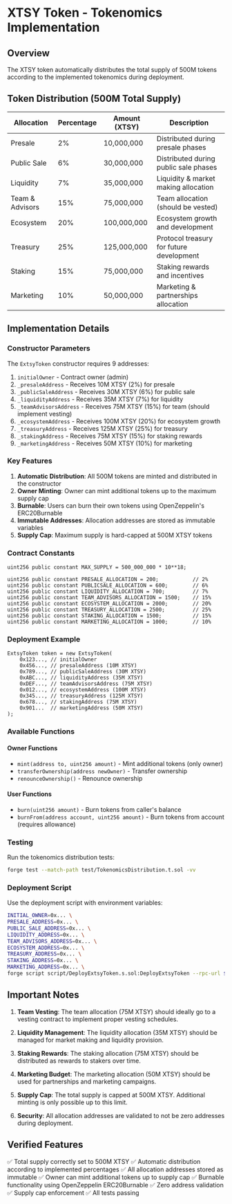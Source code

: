 # XTSY Token - Tokenomics Implementation

## Overview

The XTSY token automatically distributes the total supply of 500M tokens according to the implemented tokenomics during deployment.

## Token Distribution (500M Total Supply)

| Allocation      | Percentage | Amount (XTSY) | Description                              |
| --------------- | ---------- | ------------- | ---------------------------------------- |
| Presale         | 2%         | 10,000,000    | Distributed during presale phases        |
| Public Sale     | 6%         | 30,000,000    | Distributed during public sale phases    |
| Liquidity       | 7%         | 35,000,000    | Liquidity & market making allocation     |
| Team & Advisors | 15%        | 75,000,000    | Team allocation (should be vested)       |
| Ecosystem       | 20%        | 100,000,000   | Ecosystem growth and development         |
| Treasury        | 25%        | 125,000,000   | Protocol treasury for future development |
| Staking         | 15%        | 75,000,000    | Staking rewards and incentives           |
| Marketing       | 10%        | 50,000,000    | Marketing & partnerships allocation      |

## Implementation Details

### Constructor Parameters

The `ExtsyToken` constructor requires 9 addresses:

1. `initialOwner` - Contract owner (admin)
2. `_presaleAddress` - Receives 10M XTSY (2%) for presale
3. `_publicSaleAddress` - Receives 30M XTSY (6%) for public sale
4. `_liquidityAddress` - Receives 35M XTSY (7%) for liquidity
5. `_teamAdvisorsAddress` - Receives 75M XTSY (15%) for team (should implement vesting)
6. `_ecosystemAddress` - Receives 100M XTSY (20%) for ecosystem growth
7. `_treasuryAddress` - Receives 125M XTSY (25%) for treasury
8. `_stakingAddress` - Receives 75M XTSY (15%) for staking rewards
9. `_marketingAddress` - Receives 50M XTSY (10%) for marketing

### Key Features

1. **Automatic Distribution**: All 500M tokens are minted and distributed in the constructor
2. **Owner Minting**: Owner can mint additional tokens up to the maximum supply cap
3. **Burnable**: Users can burn their own tokens using OpenZeppelin's ERC20Burnable
4. **Immutable Addresses**: Allocation addresses are stored as immutable variables
5. **Supply Cap**: Maximum supply is hard-capped at 500M XTSY tokens

### Contract Constants

```solidity
uint256 public constant MAX_SUPPLY = 500_000_000 * 10**18;

uint256 public constant PRESALE_ALLOCATION = 200;           // 2%
uint256 public constant PUBLICSALE_ALLOCATION = 600;        // 6%
uint256 public constant LIQUIDITY_ALLOCATION = 700;         // 7%
uint256 public constant TEAM_ADVISORS_ALLOCATION = 1500;    // 15%
uint256 public constant ECOSYSTEM_ALLOCATION = 2000;        // 20%
uint256 public constant TREASURY_ALLOCATION = 2500;         // 25%
uint256 public constant STAKING_ALLOCATION = 1500;          // 15%
uint256 public constant MARKETING_ALLOCATION = 1000;        // 10%
```

### Deployment Example

```solidity
ExtsyToken token = new ExtsyToken(
    0x123..., // initialOwner
    0x456..., // presaleAddress (10M XTSY)
    0x789..., // publicSaleAddress (30M XTSY)
    0xABC..., // liquidityAddress (35M XTSY)
    0xDEF..., // teamAdvisorsAddress (75M XTSY)
    0x012..., // ecosystemAddress (100M XTSY)
    0x345..., // treasuryAddress (125M XTSY)
    0x678..., // stakingAddress (75M XTSY)
    0x901...  // marketingAddress (50M XTSY)
);
```

### Available Functions

#### Owner Functions

- `mint(address to, uint256 amount)` - Mint additional tokens (only owner)
- `transferOwnership(address newOwner)` - Transfer ownership
- `renounceOwnership()` - Renounce ownership

#### User Functions

- `burn(uint256 amount)` - Burn tokens from caller's balance
- `burnFrom(address account, uint256 amount)` - Burn tokens from account (requires allowance)

### Testing

Run the tokenomics distribution tests:

```bash
forge test --match-path test/TokenomicsDistribution.t.sol -vv
```

### Deployment Script

Use the deployment script with environment variables:

```bash
INITIAL_OWNER=0x... \
PRESALE_ADDRESS=0x... \
PUBLIC_SALE_ADDRESS=0x... \
LIQUIDITY_ADDRESS=0x... \
TEAM_ADVISORS_ADDRESS=0x... \
ECOSYSTEM_ADDRESS=0x... \
TREASURY_ADDRESS=0x... \
STAKING_ADDRESS=0x... \
MARKETING_ADDRESS=0x... \
forge script script/DeployExtsyToken.s.sol:DeployExtsyToken --rpc-url $RPC_URL --broadcast
```

## Important Notes

1. **Team Vesting**: The team allocation (75M XTSY) should ideally go to a vesting contract to implement proper vesting schedules.

2. **Liquidity Management**: The liquidity allocation (35M XTSY) should be managed for market making and liquidity provision.

3. **Staking Rewards**: The staking allocation (75M XTSY) should be distributed as rewards to stakers over time.

4. **Marketing Budget**: The marketing allocation (50M XTSY) should be used for partnerships and marketing campaigns.

5. **Supply Cap**: The total supply is capped at 500M XTSY. Additional minting is only possible up to this limit.

6. **Security**: All allocation addresses are validated to not be zero addresses during deployment.

## Verified Features

✅ Total supply correctly set to 500M XTSY
✅ Automatic distribution according to implemented percentages
✅ All allocation addresses stored as immutable
✅ Owner can mint additional tokens up to supply cap
✅ Burnable functionality using OpenZeppelin ERC20Burnable
✅ Zero address validation
✅ Supply cap enforcement
✅ All tests passing
